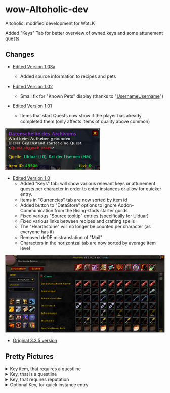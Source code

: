 # wow-Altoholic-dev
Altoholic: modified development for WotLK

Added "Keys" Tab for better overview of owned keys and some attunement quests.
## Changes
- [Edited Version 1.03a](https://github.com/telkar-rg/wow-Altoholic-dev/releases/tag/t1.03a)
  - Added source information to recipes and pets
    
- [Edited Version 1.02](https://github.com/telkar-rg/wow-Altoholic-dev/releases/tag/t1.02)
  - Small fix for "Known Pets" display (thanks to "[UsernameUsername](https://www.rising-gods.de/forum/63-programmiererecke/830273-addon-altoholic-haustier-info.html)") 

- [Edited Version 1.01](https://github.com/telkar-rg/wow-Altoholic-dev/releases/tag/t1.01)
  - Items that start Quests now show if the player has already completed them (only affects items of quality above common)

![The new "Keys" tab](https://github.com/telkar-rg/wow-Altoholic-dev/blob/main/_img/10.png?raw=true)

- [Edited Version 1.0](https://github.com/telkar-rg/wow-Altoholic-dev/releases/tag/t1.0)
  - Added "Keys" tab: will show various relevant keys or attunement quests per character in order to enter instances or allow for quicker entry.
  - Items in "Currencies" tab are now sorted by item id
  - Added button to "DataStore" options to ignore Addon-Communication from the Rising-Gods starter guilds
  - Fixed various "Source tooltip" entries (specifically for Ulduar)
  - Fixed various links between recipes and crafting spells
  - The "Hearthstone" will no longer be counted per character (as everyone has it)
  - Removed deDE mistranslation of "Mail"
  - Characters in the horizontzal tab are now sorted by average item level
  
![The new "Keys" tab](https://github.com/telkar-rg/wow-Altoholic-dev/blob/main/_img/1.png?raw=true)

- [Original 3.3.5 version](https://github.com/telkar-rg/wow-Altoholic-dev/releases/tag/r90)

## Pretty Pictures

<details>
  <summary>Key item, that requires a questline</summary>
  
  ![Mouseover Key Label](https://github.com/telkar-rg/wow-Altoholic-dev/blob/main/_img/8.png?raw=true)
  ![Mouseover Character Item](https://github.com/telkar-rg/wow-Altoholic-dev/blob/main/_img/9.png?raw=true)
</details>

<details>
  <summary>Key, that is a questline</summary>
  
  ![Mouseover Key Label](https://github.com/telkar-rg/wow-Altoholic-dev/blob/main/_img/6.png?raw=true)
  ![Mouseover Character Item](https://github.com/telkar-rg/wow-Altoholic-dev/blob/main/_img/7.png?raw=true)
</details>

<details>
  <summary>Key, that requires reputation</summary>
  
  ![Mouseover Key Label](https://github.com/telkar-rg/wow-Altoholic-dev/blob/main/_img/4.png?raw=true)
  ![Mouseover Character Item](https://github.com/telkar-rg/wow-Altoholic-dev/blob/main/_img/5.png?raw=true)
</details>

<details>
  <summary>Optional Key, for quick instance entry</summary>
  
  ![Mouseover Key Label](https://github.com/telkar-rg/wow-Altoholic-dev/blob/main/_img/2.png?raw=true)
  ![Mouseover Character Item](https://github.com/telkar-rg/wow-Altoholic-dev/blob/main/_img/3.png?raw=true)
</details>

